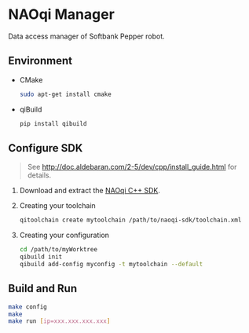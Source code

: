 # NAOqi Manager

Data access manager of Softbank Pepper robot.

## Environment

- CMake

  ```sh
  sudo apt-get install cmake
  ```

- qiBuild

  ```sh
  pip install qibuild
  ```

## Configure SDK

> See http://doc.aldebaran.com/2-5/dev/cpp/install_guide.html for details.

1. Download and extract the [NAOqi C++ SDK](https://community.ald.softbankrobotics.com/en/resources/software/pepper-sdks-and-documentation-255).

2. Creating your toolchain

   ```sh
   qitoolchain create mytoolchain /path/to/naoqi-sdk/toolchain.xml
   ```

3. Creating your configuration

   ```sh
   cd /path/to/myWorktree
   qibuild init
   qibuild add-config myconfig -t mytoolchain --default
   ```

## Build and Run

```sh
make config
make
make run [ip=xxx.xxx.xxx.xxx]
```
